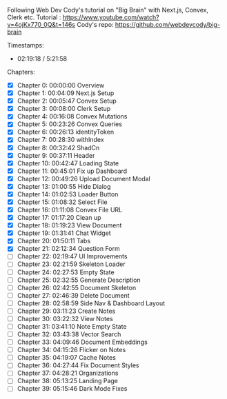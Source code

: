 Following Web Dev Cody's tutorial on "Big Brain" with Next.js, Convex, Clerk etc.
Tutorial : https://www.youtube.com/watch?v=4ojKx770_0Q&t=146s
Cody's repo: https://github.com/webdevcody/big-brain 

Timestamps: 
- 02:19:18 / 5:21:58

Chapters: 
- [X] Chapter 0: 00:00:00 Overview
- [X] Chapter 1: 00:04:09 Next.js Setup
- [X] Chapter 2: 00:05:47 Convex Setup
- [X] Chapter 3: 00:08:00 Clerk Setup
- [X] Chapter 4: 00:16:08 Convex Mutations
- [X] Chapter 5: 00:23:26 Convex Queries
- [X] Chapter 6: 00:26:13 identityToken
- [X] Chapter 7: 00:28:30 withIndex
- [X] Chapter 8: 00:32:42 ShadCn
- [X] Chapter 9: 00:37:11 Header
- [X] Chapter 10: 00:42:47 Loading State
- [X] Chapter 11: 00:45:01 Fix up Dashboard
- [X] Chapter 12: 00:49:26 Upload Document Modal
- [X] Chapter 13: 01:00:55 Hide Dialog
- [X] Chapter 14: 01:02:53 Loader Button
- [X] Chapter 15: 01:08:32 Select File
- [X] Chapter 16: 01:11:08 Convex File URL
- [X] Chapter 17: 01:17:20 Clean up
- [X] Chapter 18: 01:19:23 View Document
- [X] Chapter 19: 01:31:41 Chat Widget
- [X] Chapter 20: 01:50:11 Tabs
- [X] Chapter 21: 02:12:34 Question Form
- [ ] Chapter 22: 02:19:47 UI Improvements
- [ ] Chapter 23: 02:21:59 Skeleton Loader
- [ ] Chapter 24: 02:27:53 Empty State
- [ ] Chapter 25: 02:32:55 Generate Description
- [ ] Chapter 26: 02:42:55 Document Skeleton
- [ ] Chapter 27: 02:46:39 Delete Document
- [ ] Chapter 28: 02:58:59 Side Nav & Dashboard Layout
- [ ] Chapter 29: 03:11:23 Create Notes
- [ ] Chapter 30: 03:22:32 View Notes 
- [ ] Chapter 31: 03:41:10 Note Empty State
- [ ] Chapter 32: 03:43:38 Vector Search
- [ ] Chapter 33: 04:09:46 Document Embeddings
- [ ] Chapter 34: 04:15:26 Flicker on Notes
- [ ] Chapter 35: 04:19:07 Cache Notes
- [ ] Chapter 36: 04:27:44 Fix Document Styles
- [ ] Chapter 37: 04:28:21 Organizations
- [ ] Chapter 38: 05:13:25 Landing Page
- [ ] Chapter 39: 05:15:46 Dark Mode Fixes
